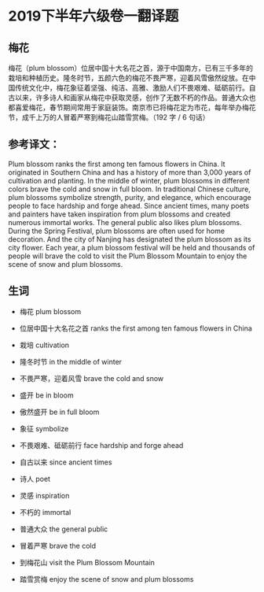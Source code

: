 # 2019下半年六级卷一翻译题

## 梅花

梅花（plum blossom）位居中国十大名花之首，源于中国南方，已有三千多年的栽培和种植历史。隆冬时节，五颜六色的梅花不畏严寒，迎着风雪傲然绽放。在中国传统文化中，梅花象征着坚强、纯洁、高雅、激励人们不畏艰难、砥砺前行。自古以来，许多诗人和画家从梅花中获取灵感，创作了无数不朽的作品。普通大众也都喜爱梅花，春节期间常用于家庭装饰。南京市已将梅花定为市花，每年举办梅花节，成千上万的人冒着严寒到梅花山踏雪赏梅。（192 字 / 6 句话）

## 参考译文：

Plum blossom ranks the first among ten famous flowers in China. It originated in Southern China and has a history of more than 3,000 years of cultivation and planting. In the middle of winter, plum blossoms in different colors brave the cold and snow in full bloom. In traditional Chinese culture, plum blossoms symbolize strength, purity, and elegance, which encourage people to face hardship and forge ahead. Since ancient times, many poets and painters have taken inspiration from plum blossoms and created numerous immortal works. The general public also likes plum blossoms. During the Spring Festival, plum blossoms are often used for home decoration. And the city of Nanjing has designated the plum blossom as its city flower. Each year, a plum blossom festival will be held and thousands of people will brave the cold to visit the Plum Blossom Mountain to enjoy the scene of snow and plum blossoms.

## 生词

- 梅花	plum blossom

- 位居中国十大名花之首	ranks the first among ten famous flowers in China

- 栽培	cultivation

- 隆冬时节	in the middle of winter

- 不畏严寒，迎着风雪	brave the cold and snow 

- 盛开	be in bloom

- 傲然盛开	be in full bloom

- 象征	symbolize

- 不畏艰难、砥砺前行	face hardship and forge ahead

- 自古以来	 since ancient times

- 诗人	poet

- 灵感	inspiration

- 不朽的	immortal

- 普通大众	the general public

- 冒着严寒	brave the cold

- 到梅花山	visit the Plum Blossom Mountain

- 踏雪赏梅	enjoy the scene of snow and plum blossoms

